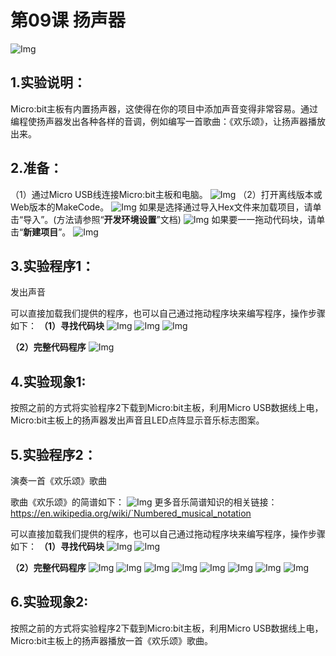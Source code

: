 # 第09课 扬声器
![Img](./media/img-20230324163955.png)

## 1.实验说明：                                                                                
Micro:bit主板有内置扬声器，这使得在你的项目中添加声音变得非常容易。通过编程使扬声器发出各种各样的音调，例如编写一首歌曲：《欢乐颂》，让扬声器播放出来。

## 2.准备：                                                                                    
（1）通过Micro USB线连接Micro:bit主板和电脑。
![Img](./media/img-20230324143645.png)
（2）打开离线版本或Web版本的MakeCode。 
![Img](./media/img-20230417133819.png)
如果是选择通过导入Hex文件来加载项目，请单击“导入”。(方法请参照“**开发环境设置**”文档) 
![Img](./media/img-20230417133846.png)
如果要一一拖动代码块，请单击“**新建项目**”。
![Img](./media/img-20230417133911.png)

## 3.实验程序1：                                                           
发出声音

可以直接加载我们提供的程序，也可以自己通过拖动程序块来编写程序，操作步骤如下：
**（1）寻找代码块**
![Img](./media/img-20230417134857.png)
![Img](./media/img-20230417143912.png)
![Img](./media/img-20230417135353.png)

**（2）完整代码程序**
![Img](./media/img-20230417143959.png)

## 4.实验现象1:                                                                                   
按照之前的方式将实验程序2下载到Micro:bit主板，利用Micro USB数据线上电，Micro:bit主板上的扬声器发出声音且LED点阵显示音乐标志图案。

## 5.实验程序2：                                                                          
演奏一首《欢乐颂》歌曲

歌曲《欢乐颂》的简谱如下：
![Img](./media/img-20230324165136.png)
更多音乐简谱知识的相关链接：https://en.wikipedia.org/wiki/`Numbered_musical_notation

可以直接加载我们提供的程序，也可以自己通过拖动程序块来编写程序，操作步骤如下：
**（1）寻找代码块**
![Img](./media/img-20230417134857.png)
![Img](./media/img-20230417144138.png)

**（2）完整代码程序**
![Img](./media/img-20230324165622.png)
![Img](./media/img-20230324165628.png)
![Img](./media/img-20230324165632.png)
![Img](./media/img-20230324165636.png)
![Img](./media/img-20230324165641.png)
![Img](./media/img-20230324165645.png)
![Img](./media/img-20230324165650.png)
![Img](./media/img-20230324165654.png)

## 6.实验现象2:                                                                                   
按照之前的方式将实验程序2下载到Micro:bit主板，利用Micro USB数据线上电，Micro:bit主板上的扬声器播放一首《欢乐颂》歌曲。






